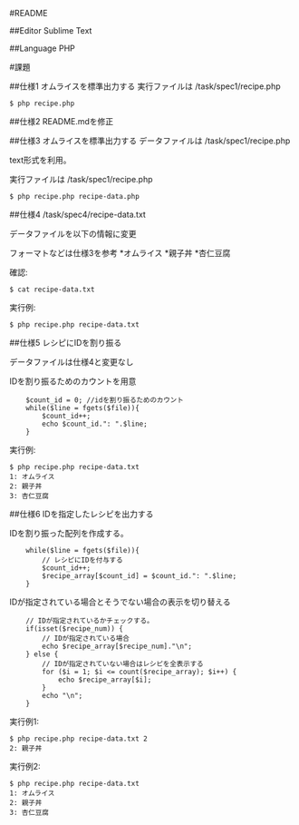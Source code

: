 #README

##Editor
Sublime Text

##Language
PHP

#課題

##仕様1
オムライスを標準出力する
実行ファイルは /task/spec1/recipe.php
```
$ php recipe.php
```

##仕様2
README.mdを修正

##仕様3
オムライスを標準出力する
データファイルは /task/spec1/recipe.php
  
text形式を利用。
  
実行ファイルは /task/spec1/recipe.php
```
$ php recipe.php recipe-data.php
```

##仕様4
/task/spec4/recipe-data.txt

データファイルを以下の情報に変更

フォーマトなどは仕様3を参考
*オムライス
*親子丼
*杏仁豆腐
  
確認:
```
$ cat recipe-data.txt
```
  
実行例:
```
$ php recipe.php recipe-data.txt
```

##仕様5
レシピにIDを割り振る
  
データファイルは仕様4と変更なし
  
IDを割り振るためのカウントを用意
```
	$count_id = 0; //idを割り振るためのカウント
	while($line = fgets($file)){
		$count_id++;
		echo $count_id.": ".$line;
	}
```

実行例:
```
$ php recipe.php recipe-data.txt
1: オムライス
2: 親子丼
3: 杏仁豆腐
```

##仕様6
IDを指定したレシピを出力する

IDを割り振った配列を作成する。
```
    while($line = fgets($file)){
        // レシピにIDを付与する
        $count_id++;
        $recipe_array[$count_id] = $count_id.": ".$line;
    }
```

IDが指定されている場合とそうでない場合の表示を切り替える
```
    // IDが指定されているかチェックする。
    if(isset($recipe_num)) {
        // IDが指定されている場合
        echo $recipe_array[$recipe_num]."\n";
    } else {
        // IDが指定されていない場合はレシピを全表示する
        for ($i = 1; $i <= count($recipe_array); $i++) {
            echo $recipe_array[$i];
        }
        echo "\n";
    }
```

実行例1:
```
$ php recipe.php recipe-data.txt 2
2: 親子丼
```

実行例2:
```
$ php recipe.php recipe-data.txt
1: オムライス
2: 親子丼
3: 杏仁豆腐
```